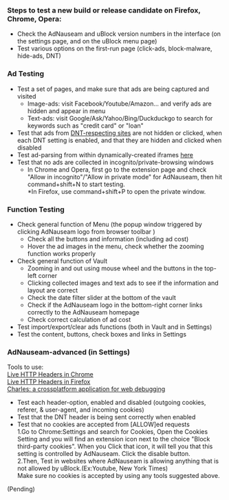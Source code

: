 ### Steps to test a new build or release candidate on Firefox, Chrome, Opera:

* Check the AdNauseam and uBlock version numbers in the interface (on the settings page, and on the uBlock menu page)
* Test various options on the first-run page (click-ads, block-malware, hide-ads, DNT)

### Ad Testing
* Test a set of pages, and make sure that ads are being captured and visited   
  * Image-ads: visit Facebook/Youtube/Amazon... and verify ads are hidden and appear in menu
  * Text-ads: visit Google/Ask/Yahoo/Bing/Duckduckgo to search for keywords such as "credit card" or "loan"
*  Test that ads from [DNT-respecting sites](https://www.eff.org/files/effdntlist.txt) are not hidden or clicked, when each DNT setting is enabled, and that they are hidden and clicked when disabled
*  Test ad-parsing from within dynamically-created iframes [here](http://rednoise.org/adntest/dynamic_iframe.html)                       
*  Test that no ads are collected in incognito/private-browsing windows    
   * In Chrome and Opera, first go to the extension page and check "Allow in incognito"/"Allow in private mode" for AdNauseam, then hit command+shift+N to start testing.   
   *In Firefox, use command+shift+P to open the private window.
  
### Function Testing
* Check general function of Menu 
   (the popup window triggered by clicking AdNauseam logo from browser toolbar )
   - Check all the buttons and information (including ad cost)
   - Hover the ad images in the menu, check whether the zooming function works properly
* Check general function of Vault
   - Zooming in and out using mouse wheel and the buttons in the top-left corner 
   - Clicking collected images and text ads to see if the information and layout are correct   
   - Check the date filter slider at the bottom of the vault
   - Check if the AdNauseam logo in the bottom-right corner links correctly to the AdNauseam homepage  
   - Check correct calculation of ad cost
* Test import/export/clear ads functions (both in Vault and in Settings)
* Test the content, buttons, check boxes and links in Settings

### AdNauseam-advanced (in Settings)
Tools to use:   
[Live HTTP Headers in Chrome](https://chrome.google.com/webstore/detail/live-http-headers/iaiioopjkcekapmldfgbebdclcnpgnlo?hl=en)    
[Live HTTP Headers in Firefox](https://addons.mozilla.org/en-US/firefox/addon/live-http-headers-clone/)   
[Charles: a crossplatform application for web debugging](https://www.charlesproxy.com/latest-release/download.do) 

*  Test each header-option, enabled and disabled (outgoing cookies, referer, & user-agent, and incoming cookies)
*  Test that the DNT header is being sent correctly when enabled
*  Test that no cookies are accepted from [ALLOW]ed requests   
   1.Go to Chrome:Settings and search for Cookies, Open the Cookies Setting and you will find an extension icon next to the choice "Block third-party cookies". When you Click that icon, it will tell you that this setting is controlled by AdNauseam. Click the disable button.   
   2.Then, Test in websites where AdNauseam is allowing anything that is not allowed by uBlock.(Ex:Youtube, New York Times)   
     Make sure no cookies is accepted by using any tools suggested above.


(Pending)

